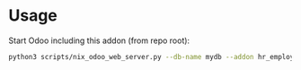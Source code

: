 # Usage

Start Odoo including this addon (from repo root):

```bash
python3 scripts/nix_odoo_web_server.py --db-name mydb --addon hr_employee_lastnames
```
